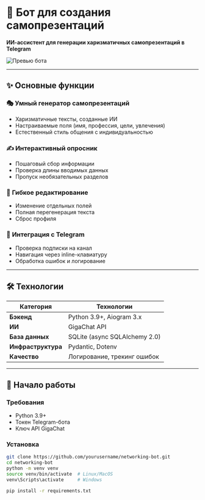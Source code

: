 # 🤖 **Бот для создания самопрезентаций**  
**ИИ-ассистент для генерации харизматичных самопрезентаций в Telegram**  

![Превью бота](https://via.placeholder.com/800x400?text=Бот+для+сетевых+знакомств)  

---

## ✨ **Основные функции**  

### 🎭 **Умный генератор самопрезентаций**  
- Харизматичные тексты, созданные ИИ  
- Настраиваемые поля (имя, профессия, цели, увлечения)  
- Естественный стиль общения с индивидуальностью  

### ✍️ **Интерактивный опросник**  
- Пошаговый сбор информации  
- Проверка длины вводимых данных  
- Пропуск необязательных разделов  

### 🔄 **Гибкое редактирование**  
- Изменение отдельных полей  
- Полная перегенерация текста  
- Сброс профиля  

### 🤖 **Интеграция с Telegram**  
- Проверка подписки на канал  
- Навигация через inline-клавиатуру  
- Обработка ошибок и логирование  

---

## 🛠 **Технологии**  

| Категория      | Технологии                          |
|----------------|-------------------------------------|
| **Бэкенд**     | Python 3.9+, Aiogram 3.x            |
| **ИИ**         | GigaChat API                        |
| **База данных**| SQLite (async SQLAlchemy 2.0)       |
| **Инфраструктура** | Pydantic, Dotenv               |
| **Качество**   | Логирование, трекинг ошибок         |

---

## 🚀 **Начало работы**  

### Требования  
- Python 3.9+  
- Токен Telegram-бота  
- Ключ API GigaChat  

### Установка  
```bash
git clone https://github.com/yourusername/networking-bot.git
cd networking-bot
python -m venv venv
source venv/bin/activate  # Linux/MacOS
venv\Scripts\activate     # Windows

pip install -r requirements.txt
